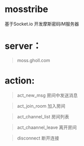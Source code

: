 # mosstribe
基于Socket.io 开发摩斯密码IM服务器

# server：
>moss.gholl.com 

# action: 
>act_new_msg 房间中发送消息 

>act_join_room 加入房间 

>act_channel_list 房间列表 

>act_chaannel_leave 离开房间 

>disconnect 断开连接
